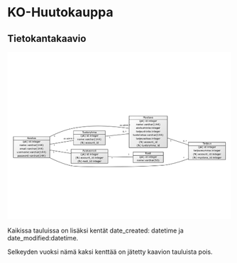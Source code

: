 # KO-Huutokauppa

## Tietokantakaavio

![](https://github.com/ktojala/KO-Huutokauppa/blob/master/documentation/tietokantakaavio.png)

Kaikissa tauluissa on lisäksi kentät date_created: datetime ja date_modified:datetime.

Selkeyden vuoksi nämä kaksi kenttää on jätetty kaavion tauluista pois.
